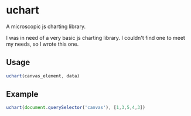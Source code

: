 uchart
======

A microscopic js charting library.

I was in need of a very basic js charting library. I couldn't find one to meet my needs, so I wrote this one.

Usage
-----

```js
uchart(canvas_element, data)
```

Example
-------

```js
uchart(document.querySelector('canvas'), [1,3,5,4,3])
```